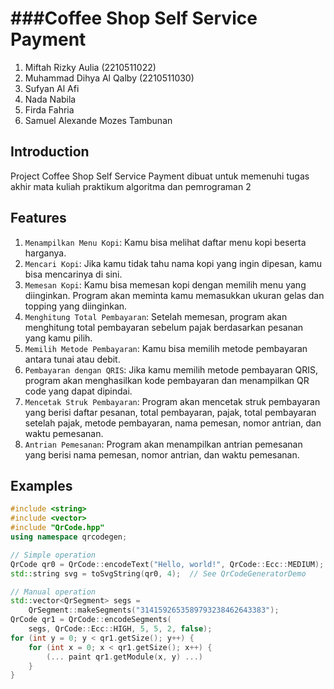 ###Coffee Shop Self Service Payment
================================
1. Miftah Rizky Aulia               (2210511022)
2. Muhammad Dihya Al Qalby          (2210511030)
3. Sufyan Al Afi
4. Nada Nabila
5. Firda Fahria
6. Samuel Alexande Mozes Tambunan

Introduction
------------

Project Coffee Shop Self Service Payment dibuat untuk memenuhi tugas akhir mata kuliah praktikum algoritma dan pemrograman 2


Features
--------

1. ``Menampilkan Menu Kopi``: Kamu bisa melihat daftar menu kopi beserta harganya.
2. ``Mencari Kopi``: Jika kamu tidak tahu nama kopi yang ingin dipesan, kamu bisa mencarinya di sini.
3. ``Memesan Kopi``: Kamu bisa memesan kopi dengan memilih menu yang diinginkan. Program akan meminta kamu memasukkan ukuran gelas dan topping yang diinginkan.
4. ``Menghitung Total Pembayaran``: Setelah memesan, program akan menghitung total pembayaran sebelum pajak berdasarkan pesanan yang kamu pilih.
5. ``Memilih Metode Pembayaran``: Kamu bisa memilih metode pembayaran antara tunai atau debit.
6. ``Pembayaran dengan QRIS``: Jika kamu memilih metode pembayaran QRIS, program akan menghasilkan kode pembayaran dan menampilkan QR code yang dapat dipindai.
7. ``Mencetak Struk Pembayaran``: Program akan mencetak struk pembayaran yang berisi daftar pesanan, total pembayaran, pajak, total pembayaran setelah pajak, metode pembayaran, nama pemesan, nomor antrian, dan waktu pemesanan.
8. ``Antrian Pemesanan``: Program akan menampilkan antrian pemesanan yang berisi nama pemesan, nomor antrian, dan waktu pemesanan.

Examples
--------

```c++
#include <string>
#include <vector>
#include "QrCode.hpp"
using namespace qrcodegen;

// Simple operation
QrCode qr0 = QrCode::encodeText("Hello, world!", QrCode::Ecc::MEDIUM);
std::string svg = toSvgString(qr0, 4);  // See QrCodeGeneratorDemo

// Manual operation
std::vector<QrSegment> segs =
    QrSegment::makeSegments("3141592653589793238462643383");
QrCode qr1 = QrCode::encodeSegments(
    segs, QrCode::Ecc::HIGH, 5, 5, 2, false);
for (int y = 0; y < qr1.getSize(); y++) {
    for (int x = 0; x < qr1.getSize(); x++) {
        (... paint qr1.getModule(x, y) ...)
    }
}
```
